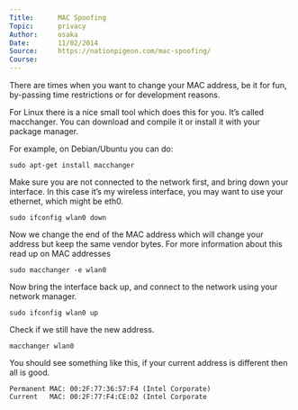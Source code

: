 ```yaml
---
Title:      MAC Spoofing
Topic:      privacy
Author:     osaka
Date:       11/02/2014
Source:     https://nationpigeon.com/mac-spoofing/
Course:     
---
```


There are times when you want to change your MAC address, be it for fun, by-passing time restrictions or for development reasons.

For Linux there is a nice small tool which does this for you. It’s called macchanger. You can download and compile it or install it with your package manager.

For example, on Debian/Ubuntu you can do:

```
sudo apt-get install macchanger
```

Make sure you are not connected to the network first, and bring down your interface. In this case it’s my wireless interface, you may want to use your ethernet, which might be eth0.

```
sudo ifconfig wlan0 down
```

Now we change the end of the MAC address which will change your address but keep the same vendor bytes. For more information about this read up on MAC addresses

```
sudo macchanger -e wlan0
```

Now bring the interface back up, and connect to the network using your network manager.

```
sudo ifconfig wlan0 up
```

Check if we still have the new address.

```
macchanger wlan0
```

You should see something like this, if your current address is different then all is good.

```
Permanent MAC: 00:2F:77:36:57:F4 (Intel Corporate)
Current   MAC: 00:2F:77:F4:CE:02 (Intel Corporate
```
